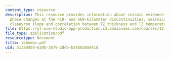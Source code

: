 ```yaml
---
content_type: resource
description: This resource provides information about seismic evidence for olivine
  phase changes at the 410- and 660-kilometer discontinuities, seismically inferred
  clapeyron slope and correlation between TZ thickness and TZ temperature.
file: https://ol-ocw-studio-app-production.s3.amazonaws.com/courses/12-581-phase-transitions-in-the-earths-interior-spring-2005/513a8ddd620b36792dd6b14b820a841d_lebedev.pdf
file_type: application/pdf
resourcetype: Document
title: lebedev.pdf
uid: 513a8ddd-620b-3679-2dd6-b14b820a841d
---
```

